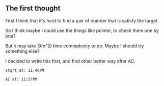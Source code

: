 <h2>The first thought</h2>
<p>First I think that it's hard to find a pair of number that is satisfy the target.</p>
<p>So I think maybe I could use the things like pointer, to check them one by one?</p>
<p>But it may take O(n^2) time commplexity to do. Maybe I should try something else?</p>
<p>I decided to write this first, and find other better way after AC.</p>
<p><code>start at: 11:46PM</code></p>
<p><code>AC at: 11:57PM</code></p>
